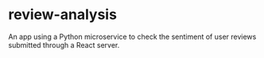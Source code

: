 # review-analysis
An app using a Python microservice to check the sentiment of user reviews submitted through a React server.
